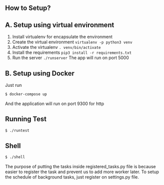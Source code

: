 How to Setup?
-------------

A. Setup using virtual environment
----------------------------------

1. Install virtualenv for encapsulate the environment
2. Create the virtual environment
   `virtualenv -p python3 venv`
3. Activate the virtualenv
   `. venv/bin/activate`
4. Install the requirements
   `pip3 install -r requirements.txt`
5. Run the server
   `./runserver`
   The app will run on port 5000

B. Setup using Docker
---------------------
Just run 
```sh
$ docker-compose up
```

And the application will run on port 9300 for http


Running Test
------------

```sh
$ ./runtest
```

Shell
-----

```sh
$ ./shell
```

The purpose of putting the tasks inside registered_tasks.py file is because easier to register the task and prevent us to add more worker later.
To setup the schedule of background tasks, just register on settings.py file.